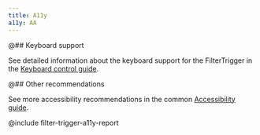 ```yaml
---
title: A11y
a11y: AA
---
```


@## Keyboard support

See detailed information about the keyboard support for the FilterTrigger in the [Keyboard control guide](/core-principles/a11y/a11y-keyboard/#ae2a0e).

@## Other recommendations

See more accessibility recommendations in the common [Accessibility guide](/core-principles/a11y/).

@include filter-trigger-a11y-report
